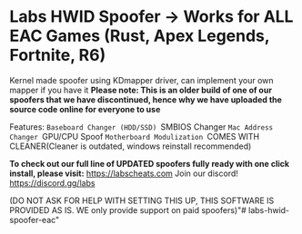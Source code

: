 # Labs HWID Spoofer -> Works for ALL EAC Games (Rust, Apex Legends, Fortnite, R6)

Kernel made spoofer using KDmapper driver, can implement your own mapper if you have it
**Please note: This is an older build of one of our spoofers that we have discontinued, hence why we have uploaded the source code online for everyone to use**


Features:
`Baseboard Changer (HDD/SSD)
`SMBIOS Changer
`Mac Address Changer
`GPU/CPU Spoof
`Motherboard Modulization
`COMES WITH CLEANER(Cleaner is outdated, windows reinstall recommended)

**To check out our full line of UPDATED spoofers fully ready with one click install, please visit:** https://labscheats.com
Join our discord! https://discord.gg/labs


(DO NOT ASK FOR HELP WITH SETTING THIS UP, THIS SOFTWARE IS PROVIDED AS IS. WE only provide support on paid spoofers)"# labs-hwid-spoofer-eac" 
